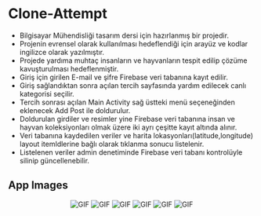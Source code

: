 # Clone-Attempt

* Bilgisayar Mühendisliği tasarım dersi için hazırlanmış bir projedir.<br>
* Projenin evrensel olarak kullanılması hedeflendiği için arayüz ve kodlar ingilizce olarak yazılmıştır.<br>
* Projede yardıma muhtaç insanların ve hayvanların tespit edilip çözüme kavuşturulması hedeflenmiştir.<br>
* Giriş için girilen E-mail ve şifre Firebase veri tabanına kayıt edilir.<br>
* Giriş sağlandıktan sonra açılan tercih sayfasında yardım edilecek canlı kategorisi seçilir.<br>
* Tercih sonrası açılan Main Activity sağ üstteki menü seçeneğinden eklenecek Add Post ile doldurulur.<br>
* Doldurulan girdiler ve resimler yine Firebase veri tabanına insan ve hayvan koleksiyonları olmak üzere iki ayrı çeşitte kayıt altında alınır.<br>
* Veri tabanına kaydedilen veriler ve harita lokasyonları(latitude,longitude) layout itemIdlerine bağlı olarak tıklanma sonucu listelenir.<br>
* Listelenen veriler admin denetiminde Firebase veri tabanı kontrolüyle silinip güncellenebilir.<br>


App Images
--------------
<p align="center">
  <img src="https://user-images.githubusercontent.com/71982171/148653897-5403031c-c3f5-48f7-9f34-032e4c520f17.png" alt="GIF" />
  <img src="https://user-images.githubusercontent.com/71982171/148653904-355f8418-e976-4c95-ab82-0e1877547e98.png" alt="GIF" />
  <img src="https://user-images.githubusercontent.com/71982171/148653900-0d089dfc-dacc-4fdd-8a13-6791abfa99c9.png" alt="GIF" />
  <img src="https://user-images.githubusercontent.com/71982171/148653903-f2435b39-f02d-49e5-9ae6-a6457d9dc9f1.png" alt="GIF" />
  <img src="https://user-images.githubusercontent.com/71982171/148653906-66e29c6e-6712-4bf7-8d5b-0fbebe76fc8c.png" alt="GIF" />
  <img src="https://user-images.githubusercontent.com/71982171/148653908-436e3949-6f85-4c73-80de-ddd75da9b9f3.png" alt="GIF" />
  
</p>
